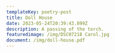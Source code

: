 ```yaml
---
templateKey: poetry-post
title: Doll House
date: 2023-05-24T20:39:43.899Z
description: A passing of the torch.
featuredimage: /img/DSC07218 Carol.jpg
document: /img/doll-house.pdf
---
```

